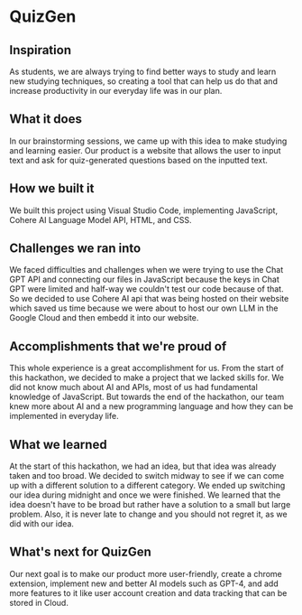 # QuizGen
## Inspiration
As students, we are always trying to find better ways to study and learn new studying techniques, so creating a tool that can help us do that and increase productivity in our everyday life was in our plan.

## What it does
In our brainstorming sessions, we came up with this idea to make studying and learning easier. Our product is a website that allows the user to input text and ask for quiz-generated questions based on the inputted text.

## How we built it
We built this project using Visual Studio Code, implementing JavaScript, Cohere AI Language Model API, HTML, and CSS.

## Challenges we ran into
We faced difficulties and challenges when we were trying to use the Chat GPT API and connecting our files in JavaScript because the keys in Chat GPT were limited and half-way we couldn't test our code because of that. So we decided to use Cohere AI api that was being hosted on their website which saved us time because we were about to host our own LLM in the Google Cloud and then embedd it into our website.

## Accomplishments that we're proud of
This whole experience is a great accomplishment for us. From the start of this hackathon, we decided to make a project that we lacked skills for. We did not know much about AI and APIs, most of us had fundamental knowledge of JavaScript. But towards the end of the hackathon, our team knew more about AI and a new programming language and how they can be implemented in everyday life.

## What we learned
At the start of this hackathon, we had an idea, but that idea was already taken and too broad. We decided to switch midway to see if we can come up with a different solution to a different category. We ended up switching our idea during midnight and once we were finished. We learned that the idea doesn't have to be broad but rather have a solution to a small but large problem. Also, it is never late to change and you should not regret it, as we did with our idea.

## What's next for QuizGen
Our next goal is to make our product more user-friendly, create a chrome extension, implement new and better AI models such as GPT-4, and add more features to it like user account creation and data tracking that can be stored in Cloud.

